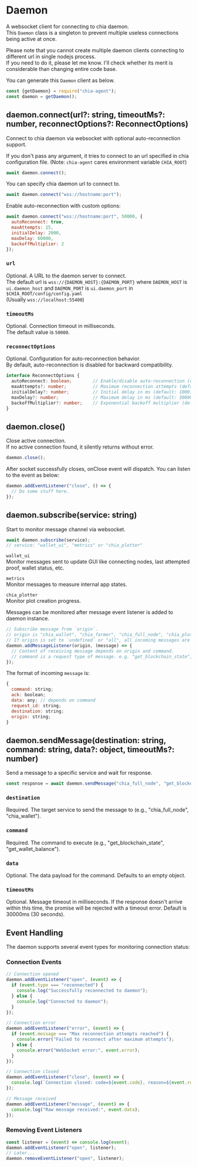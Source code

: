 # Daemon

A websocket client for connecting to chia daemon.  
This `Daemon` class is a singleton to prevent multiple useless connections being active at once.

Please note that you cannot create multiple daemon clients connecting to different url in single nodejs process.  
If you need to do it, please let me know. I'll check whether its merit is considerable than changing entire code base.

You can generate this `Daemon` client as below.
```js
const {getDaemon} = require("chia-agent");
const daemon = getDaemon();
```

## daemon.connect(url?: string, timeoutMs?: number, reconnectOptions?: ReconnectOptions)

Connect to chia daemon via websocket with optional auto-reconnection support.

If you don't pass any argument, it tries to connect to an url specified in chia configuration file.
(Note: `chia-agent` cares environment variable `CHIA_ROOT`)
```js
await daemon.connect();
```

You can specify chia daemon url to connect to.
```js
await daemon.connect("wss://hostname:port");
```

Enable auto-reconnection with custom options:
```js
await daemon.connect("wss://hostname:port", 50000, {
  autoReconnect: true,
  maxAttempts: 15,
  initialDelay: 2000,
  maxDelay: 60000,
  backoffMultiplier: 2
});
```

### `url`
Optional. A URL to the daemon server to connect.  
The default url is `wss://{DAEMON_HOST}:{DAEMON_PORT}` where
`DAEMON_HOST` is `ui.daemon_host` and `DAEMON_PORT`  is `ui.daemon_port` in `$CHIA_ROOT/config/config.yaml`  
(Usually `wss://localhost:55400`)

### `timeoutMs`
Optional. Connection timeout in milliseconds.  
The default value is `50000`.

### `reconnectOptions`
Optional. Configuration for auto-reconnection behavior.  
By default, auto-reconnection is disabled for backward compatibility.

```typescript
interface ReconnectOptions {
  autoReconnect: boolean;        // Enable/disable auto-reconnection (default: false)
  maxAttempts?: number;          // Maximum reconnection attempts (default: 10)
  initialDelay?: number;         // Initial delay in ms (default: 1000)
  maxDelay?: number;             // Maximum delay in ms (default: 30000)
  backoffMultiplier?: number;    // Exponential backoff multiplier (default: 1.5)
}
```

## daemon.close()

Close active connection.  
If no active connection found, it silently returns without error.
```js
daemon.close();
```

After socket successfully closes, onClose event will dispatch. You can listen to the event as below:
```js
daemon.addEventListener("close", () => {
  // Do some stuff here.
});
```

## daemon.subscribe(service: string)

Start to monitor message channel via websocket.

```js
await daemon.subscribe(service);
// service: "wallet_ui", "metrics" or "chia_plotter"
```

`wallet_ui`  
Monitor messages sent to update GUI like connecting nodes, last attempted proof, wallet status, etc.

`metrics`  
Monitor messages to measure internal app states.

`chia_plotter`  
Monitor plot creation progress.

Messages can be monitored after message event listener is added to daemon instance.
```js
// Subscribe message from `origin`.
// origin is "chia_wallet", "chia_farmer", "chia_full_node", "chia_plotter", etc.
// If origin is set to `undefined` or "all", all incoming messages are passed to the listener function.
daemon.addMessageListener(origin, (message) => {
  // Content of receiving message depends on origin and command.
  // command is a request type of message. e.g. "get_blockchain_state", "new_farming_info", etc.
});
```

The format of incoming `message` is:
```js
{
  command: string;
  ack: boolean;
  data: any; // depends on command
  request_id: string;
  destination: string;
  origin: string;
}
```

## daemon.sendMessage(destination: string, command: string, data?: object, timeoutMs?: number)

Send a message to a specific service and wait for response.

```js
const response = await daemon.sendMessage("chia_full_node", "get_blockchain_state", {});
```

### `destination`
Required. The target service to send the message to (e.g., "chia_full_node", "chia_wallet").

### `command`
Required. The command to execute (e.g., "get_blockchain_state", "get_wallet_balance").

### `data`
Optional. The data payload for the command. Defaults to an empty object.

### `timeoutMs`
Optional. Message timeout in milliseconds. If the response doesn't arrive within this time, the promise will be rejected with a timeout error. Default is 30000ms (30 seconds).

## Event Handling

The daemon supports several event types for monitoring connection status:

### Connection Events

```js
// Connection opened
daemon.addEventListener("open", (event) => {
  if (event.type === "reconnected") {
    console.log("Successfully reconnected to daemon");
  } else {
    console.log("Connected to daemon");
  }
});

// Connection error
daemon.addEventListener("error", (event) => {
  if (event.message === "Max reconnection attempts reached") {
    console.error("Failed to reconnect after maximum attempts");
  } else {
    console.error("WebSocket error:", event.error);
  }
});

// Connection closed
daemon.addEventListener("close", (event) => {
  console.log(`Connection closed: code=${event.code}, reason=${event.reason}`);
});

// Message received
daemon.addEventListener("message", (event) => {
  console.log("Raw message received:", event.data);
});
```

### Removing Event Listeners

```js
const listener = (event) => console.log(event);
daemon.addEventListener("open", listener);
// Later...
daemon.removeEventListener("open", listener);
```
